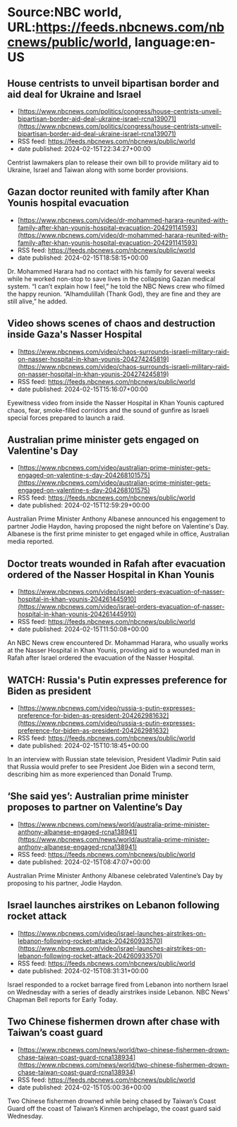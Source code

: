 # Source:NBC world, URL:https://feeds.nbcnews.com/nbcnews/public/world, language:en-US

## House centrists to unveil bipartisan border and aid deal for Ukraine and Israel
 - [https://www.nbcnews.com/politics/congress/house-centrists-unveil-bipartisan-border-aid-deal-ukraine-israel-rcna139071](https://www.nbcnews.com/politics/congress/house-centrists-unveil-bipartisan-border-aid-deal-ukraine-israel-rcna139071)
 - RSS feed: https://feeds.nbcnews.com/nbcnews/public/world
 - date published: 2024-02-15T22:34:27+00:00

Centrist lawmakers plan to release their own bill to provide military aid to Ukraine, Israel and Taiwan along with some border provisions.

## Gazan doctor reunited with family after Khan Younis hospital evacuation
 - [https://www.nbcnews.com/video/dr-mohammed-harara-reunited-with-family-after-khan-younis-hospital-evacuation-204291141593](https://www.nbcnews.com/video/dr-mohammed-harara-reunited-with-family-after-khan-younis-hospital-evacuation-204291141593)
 - RSS feed: https://feeds.nbcnews.com/nbcnews/public/world
 - date published: 2024-02-15T18:58:15+00:00

Dr. Mohammed Harara had no contact with his family for several weeks while he worked non-stop to save lives in the collapsing Gazan medical system. “I can’t explain how I feel,” he told the NBC News crew who filmed the happy reunion. “Alhamdulillah (Thank God), they are fine and they are still alive,” he added.

## Video shows scenes of chaos and destruction inside Gaza's Nasser Hospital
 - [https://www.nbcnews.com/video/chaos-surrounds-israeli-military-raid-on-nasser-hospital-in-khan-younis-204274245819](https://www.nbcnews.com/video/chaos-surrounds-israeli-military-raid-on-nasser-hospital-in-khan-younis-204274245819)
 - RSS feed: https://feeds.nbcnews.com/nbcnews/public/world
 - date published: 2024-02-15T15:16:07+00:00

Eyewitness video from inside the Nasser Hospital in Khan Younis captured chaos, fear, smoke-filled corridors and the sound of gunfire as Israeli special forces prepared to launch a raid.

## Australian prime minister gets engaged on Valentine's Day
 - [https://www.nbcnews.com/video/australian-prime-minister-gets-engaged-on-valentine-s-day-204268101575](https://www.nbcnews.com/video/australian-prime-minister-gets-engaged-on-valentine-s-day-204268101575)
 - RSS feed: https://feeds.nbcnews.com/nbcnews/public/world
 - date published: 2024-02-15T12:59:29+00:00

Australian Prime Minister Anthony Albanese announced his engagement to partner Jodie Haydon, having proposed the night before on Valentine's Day. Albanese is the first prime minister to get engaged while in office, Australian media reported.

## Doctor treats wounded in Rafah after evacuation ordered of the Nasser Hospital in Khan Younis
 - [https://www.nbcnews.com/video/israel-orders-evacuation-of-nasser-hospital-in-khan-younis-204261445910](https://www.nbcnews.com/video/israel-orders-evacuation-of-nasser-hospital-in-khan-younis-204261445910)
 - RSS feed: https://feeds.nbcnews.com/nbcnews/public/world
 - date published: 2024-02-15T11:50:08+00:00

An NBC News crew encountered Dr. Mohammad Harara, who usually works at the Nasser Hospital in Khan Younis, providing aid to a wounded man in Rafah after Israel ordered the evacuation of the Nasser Hospital.

## WATCH: Russia's Putin expresses preference for Biden as president
 - [https://www.nbcnews.com/video/russia-s-putin-expresses-preference-for-biden-as-president-204262981632](https://www.nbcnews.com/video/russia-s-putin-expresses-preference-for-biden-as-president-204262981632)
 - RSS feed: https://feeds.nbcnews.com/nbcnews/public/world
 - date published: 2024-02-15T10:18:45+00:00

In an interview with Russian state television, President Vladimir Putin said that Russia would prefer to see President Joe Biden win a second term, describing him as more experienced than Donald Trump.

## ‘She said yes’: Australian prime minister proposes to partner on Valentine’s Day
 - [https://www.nbcnews.com/news/world/australia-prime-minister-anthony-albanese-engaged-rcna138941](https://www.nbcnews.com/news/world/australia-prime-minister-anthony-albanese-engaged-rcna138941)
 - RSS feed: https://feeds.nbcnews.com/nbcnews/public/world
 - date published: 2024-02-15T08:47:07+00:00

Australian Prime Minister Anthony Albanese celebrated Valentine’s Day by proposing to his partner, Jodie Haydon.

## Israel launches airstrikes on Lebanon following rocket attack
 - [https://www.nbcnews.com/video/israel-launches-airstrikes-on-lebanon-following-rocket-attack-204260933570](https://www.nbcnews.com/video/israel-launches-airstrikes-on-lebanon-following-rocket-attack-204260933570)
 - RSS feed: https://feeds.nbcnews.com/nbcnews/public/world
 - date published: 2024-02-15T08:31:31+00:00

Israel responded to a rocket barrage fired from Lebanon into northern Israel on Wednesday with a series of deadly airstrikes inside Lebanon. NBC News' Chapman Bell reports for Early Today.

## Two Chinese fishermen drown after chase with Taiwan’s coast guard
 - [https://www.nbcnews.com/news/world/two-chinese-fishermen-drown-chase-taiwan-coast-guard-rcna138934](https://www.nbcnews.com/news/world/two-chinese-fishermen-drown-chase-taiwan-coast-guard-rcna138934)
 - RSS feed: https://feeds.nbcnews.com/nbcnews/public/world
 - date published: 2024-02-15T05:00:36+00:00

Two Chinese fishermen drowned while being chased by Taiwan’s Coast Guard off the coast of Taiwan’s Kinmen archipelago, the coast guard said Wednesday.

